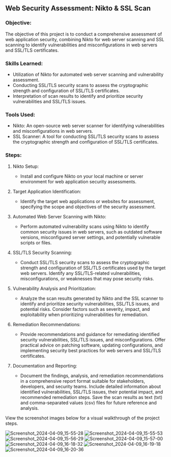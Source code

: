 ## Web Security Assessment: Nikto & SSL Scan

### Objective:
The objective of this project is to conduct a comprehensive assessment of web application security, combining Nikto for web server scanning and SSL scanning to identify vulnerabilities and misconfigurations in web servers and SSL/TLS certificates.

### Skills Learned:
- Utilization of Nikto for automated web server scanning and vulnerability assessment.
- Conducting SSL/TLS security scans to assess the cryptographic strength and configuration of SSL/TLS certificates.
- Interpretation of scan results to identify and prioritize security vulnerabilities and SSL/TLS issues.

### Tools Used:
- Nikto: An open-source web server scanner for identifying vulnerabilities and misconfigurations in web servers.
- SSL Scanner: A tool for conducting SSL/TLS security scans to assess the cryptographic strength and configuration of SSL/TLS certificates.

### Steps:
1. Nikto Setup:
   - Install and configure Nikto on your local machine or server environment for web application security assessments.

2. Target Application Identification:
   - Identify the target web applications or websites for assessment, specifying the scope and objectives of the security assessment.

3. Automated Web Server Scanning with Nikto:
   - Perform automated vulnerability scans using Nikto to identify common security issues in web servers, such as outdated software versions, misconfigured server settings, and potentially vulnerable scripts or files.

4. SSL/TLS Security Scanning:
   - Conduct SSL/TLS security scans to assess the cryptographic strength and configuration of SSL/TLS certificates used by the target web servers. Identify any SSL/TLS-related vulnerabilities, misconfigurations, or weaknesses that may pose security risks.

5. Vulnerability Analysis and Prioritization:
   - Analyze the scan results generated by Nikto and the SSL scanner to identify and prioritize security vulnerabilities, SSL/TLS issues, and potential risks. Consider factors such as severity, impact, and exploitability when prioritizing vulnerabilities for remediation.

6. Remediation Recommendations:
   - Provide recommendations and guidance for remediating identified security vulnerabilities, SSL/TLS issues, and misconfigurations. Offer practical advice on patching software, updating configurations, and implementing security best practices for web servers and SSL/TLS certificates.

7. Documentation and Reporting:
   - Document the findings, analysis, and remediation recommendations in a comprehensive report format suitable for stakeholders, developers, and security teams. Include detailed information about identified vulnerabilities, SSL/TLS issues, their potential impact, and recommended remediation steps. Save the scan results as text (txt) and comma-separated values (csv) files for future reference and analysis.
  
View the screenshot images below for a visual walkthrough of the project steps.

![Screenshot_2024-04-09_15-55-28](https://github.com/steventelfer/Web-Security-Assessment-Nikto-SSL-Scan/assets/145903293/b919a4e5-c4e2-4394-ac17-701f2aa6c5c7)
![Screenshot_2024-04-09_15-55-53](https://github.com/steventelfer/Web-Security-Assessment-Nikto-SSL-Scan/assets/145903293/d177df7e-5da4-45db-b946-1ecec649fe1b)
![Screenshot_2024-04-09_15-56-29](https://github.com/steventelfer/Web-Security-Assessment-Nikto-SSL-Scan/assets/145903293/5e93b264-c1f2-4d51-be04-39c591a5a0e0)
![Screenshot_2024-04-09_15-57-00](https://github.com/steventelfer/Web-Security-Assessment-Nikto-SSL-Scan/assets/145903293/6897b1e0-199d-4739-9c14-d3c0c6ac8edd)
![Screenshot_2024-04-09_16-18-32](https://github.com/steventelfer/Web-Security-Assessment-Nikto-SSL-Scan/assets/145903293/d43b63eb-fae9-4738-b894-3612b3dc73ec)
![Screenshot_2024-04-09_16-19-18](https://github.com/steventelfer/Web-Security-Assessment-Nikto-SSL-Scan/assets/145903293/dd355c79-2b1f-48fd-be46-09dcb5e60248)
![Screenshot_2024-04-09_16-20-36](https://github.com/steventelfer/Web-Security-Assessment-Nikto-SSL-Scan/assets/145903293/954bd8f3-7fff-4a4a-b793-81e4a2b1d27a)
